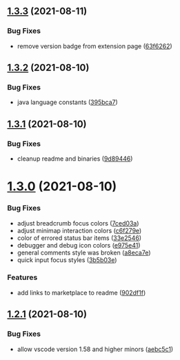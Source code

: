 ## [1.3.3](https://github.com/janbiasi/vscode-gotthard-theme/compare/v1.3.2...v1.3.3) (2021-08-11)

### Bug Fixes

- remove version badge from extension page ([63f6262](https://github.com/janbiasi/vscode-gotthard-theme/commit/63f62627bb43e97c06a3b3a5c9c1eff249db68bc))

## [1.3.2](https://github.com/janbiasi/vscode-gotthard-theme/compare/v1.3.1...v1.3.2) (2021-08-10)

### Bug Fixes

- java language constants ([395bca7](https://github.com/janbiasi/vscode-gotthard-theme/commit/395bca74270125f2671b2f9624cf06982bf13a8a))

## [1.3.1](https://github.com/janbiasi/vscode-gotthard-theme/compare/v1.3.0...v1.3.1) (2021-08-10)

### Bug Fixes

- cleanup readme and binaries ([9d89446](https://github.com/janbiasi/vscode-gotthard-theme/commit/9d894468d9fb34533811b990fde36ec9d77de28f))

# [1.3.0](https://github.com/janbiasi/vscode-gotthard-theme/compare/v1.2.1...v1.3.0) (2021-08-10)

### Bug Fixes

- adjust breadcrumb focus colors ([7ced03a](https://github.com/janbiasi/vscode-gotthard-theme/commit/7ced03aa915ec935a2a5ed2d520a1216948a6a6e))
- adjust minimap interaction colors ([c6f279e](https://github.com/janbiasi/vscode-gotthard-theme/commit/c6f279ec6fe64df9f5c7d16321e61682a0f8c09b))
- color of errored status bar items ([33e2546](https://github.com/janbiasi/vscode-gotthard-theme/commit/33e25466519d16843845e4171fd742f9262f2e05))
- debugger and debug icon colors ([e975e41](https://github.com/janbiasi/vscode-gotthard-theme/commit/e975e412fd5506eb5ba4b1db72f8a82470896d19))
- general comments style was broken ([a8eca7e](https://github.com/janbiasi/vscode-gotthard-theme/commit/a8eca7eb4705de3a2b46b5e0fabf880cf31c4e9a))
- quick input focus styles ([3b5b03e](https://github.com/janbiasi/vscode-gotthard-theme/commit/3b5b03eb4999e739a71f0d993cc59d9e287ea7b4))

### Features

- add links to marketplace to readme ([902df1f](https://github.com/janbiasi/vscode-gotthard-theme/commit/902df1f0f0878bb3e81a0033635871560b432cae))

## [1.2.1](https://github.com/janbiasi/vscode-gotthard-theme/compare/v1.2.0...v1.2.1) (2021-08-10)

### Bug Fixes

- allow vscode version 1.58 and higher minors ([aebc5c1](https://github.com/janbiasi/vscode-gotthard-theme/commit/aebc5c1af3b3f931b12c7fab491968509f59b509))

